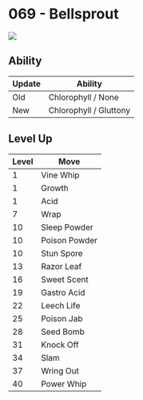# 069 - Bellsprout
![][069]

## Ability

Update | Ability
---    | ---
Old    | Chlorophyll / None
New    | Chlorophyll / Gluttony

## Level Up

Level | Move
---   | ---
  1   | Vine Whip
  1   | Growth
  1   | Acid
  7   | Wrap
 10   | Sleep Powder
 10   | Poison Powder
 10   | Stun Spore
 13   | Razor Leaf
 16   | Sweet Scent
 19   | Gastro Acid
 22   | Leech Life
 25   | Poison Jab
 28   | Seed Bomb
 31   | Knock Off
 34   | Slam
 37   | Wring Out
 40   | Power Whip



[069]: ../img/pokemon/069.png
